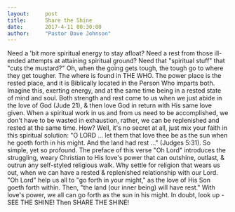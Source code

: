 ```yaml
---
layout:     post
title:      Share the Shine
date:       2017-4-11 00:30:00
author:     "Pastor Dave Johnson"
---
```


 Need a 'bit more spiritual energy to stay afloat? Need a rest from those ill-ended attempts at attaining spiritual ground? Need that "spiritual stuff" that "cuts the mustard?"   Oh, when the going gets tough, the tough go to where they get tougher. The where is found in THE WHO.  The power place is the rested place, and it is Biblically located in the Person Who imparts both.  Imagine this, exerting energy, and at the same time being in a rested state of mind and soul.  Both strength and rest come to us when we just abide in the love of God (Jude 21), & then love God in return with His same love given.  When a spiritual work in us and from us need to be accomplished, we don't have to be wasted in exhaustion, rather, we can be replenished and rested at the same time.  How? Well, it's no secret at all, just mix your faith in this spiritual solution:  "O LORD ... let them that love thee be as the sun when he goeth forth in his might. And the land had rest ..." (Judges 5:31). So simple, yet so profound.  The preface of this verse "Oh Lord" introduces the struggling, weary Christian to His love's power that can outshine, outlast, & outrun any self-styled religious walk. Why settle for religion that wears us out,  when we can have a rested & replenished relationship with our Lord. "Oh Lord" help us all to "go forth in your might," as the love of His Son goeth forth within. Then, "the land (our inner being) will have rest." With love's power, we all can go forth as the sun in his might.  In doubt, look up - SEE THE SHINE! Then SHARE THE SHINE!
